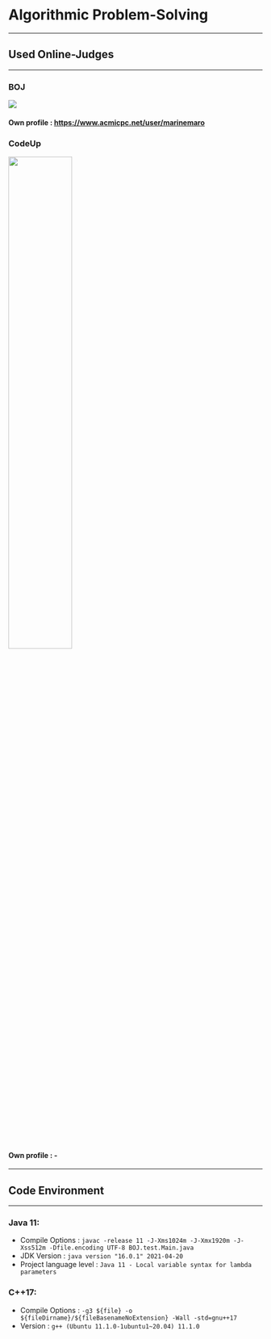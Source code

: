 # Algorithmic Problem-Solving
***
## Used Online-Judges
***
### BOJ
[![](https://d2gd6pc034wcta.cloudfront.net/images/logo@2x.png)](https://www.acmicpc.net)
#### Own profile : https://www.acmicpc.net/user/marinemaro
### CodeUp
<body>
  <a href="https://www.codeup.kr" target="_blank">
    <img class="CodeUp" width="50%" src="https://i.imgur.com/NeJq2jU.png"/>
  </a>
</body>

#### Own profile : -
***
## Code Environment
***
### Java 11:
- Compile Options : `javac -release 11 -J-Xms1024m -J-Xmx1920m -J-Xss512m -Dfile.encoding UTF-8 BOJ.test.Main.java`
- JDK Version : `java version "16.0.1" 2021-04-20`
- Project language level : `Java 11 - Local variable syntax for lambda parameters`

### C++17:
- Compile Options : `-g3 ${file} -o ${fileDirname}/${fileBasenameNoExtension} -Wall -std=gnu++17`
- Version : `g++ (Ubuntu 11.1.0-1ubuntu1~20.04) 11.1.0`
